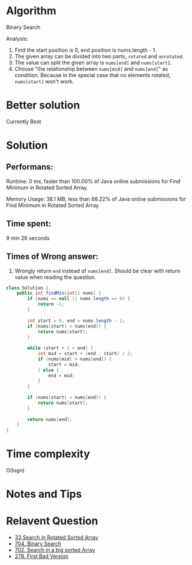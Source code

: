 # Algorithm 

Binary Search 

Analysis: 
1. Find the start position is 0, end position is nums.length - 1.
2. The given array can be divided into two parts, `rotated` and `unrotated`. 
3. The value can split the given array is `nums[end]` and `nums[start]`.
4. Choose "the relationship between `nums[mid]` and `nums[end]`" as condition. Because in the special case that no elements rotated, `nums[start]` won't work.

# Better solution 

Currently Best

# Solution 

## Performans:
Runtime: 0 ms, faster than 100.00% of Java online submissions for Find Minimum in Rotated Sorted Array.

Memory Usage: 38.1 MB, less than 66.22% of Java online submissions for Find Minimum in Rotated Sorted Array.

## Time spent: 

9 min 26 seconds

## Times of Wrong answer:

1. Wrongly return `end` instead of `nums[end]`. Should be clear with return value when reading the question. 


```java
class Solution {
    public int findMin(int[] nums) {
        if (nums == null || nums.length == 0) {
            return -1;
        }
        
        int start = 0, end = nums.length - 1;
        if (nums[start] < nums[end]) {
            return nums[start];
        }
        
        while (start + 1 < end) {
            int mid = start + (end - start) / 2;
            if (nums[mid] > nums[end]) {
                start = mid;
            } else {
                end = mid;
            }
        }
        
        if (nums[start] < nums[end]) {
            return nums[start];
        }
        
        return nums[end]; 
    }
}
```

# Time complexity
O(logn)

# Notes and Tips


# Relavent Question
- [33 Search in Rotated Sorted Array](https://github.com/Wanchunwei/leetcode/blob/master/notes/Search_in_Rotated_Sorted_Array.md)
- [704. Binary Search](https://github.com/Wanchunwei/leetcode/blob/master/notes/Binary_Search.md)
- [702. Search in a big sorted Array](https://github.com/Wanchunwei/leetcode/blob/master/notes/Search_In_a_Big_Sorted_Array.md)
- [278. First Bad Version](https://github.com/Wanchunwei/leetcode/blob/master/notes/First_Bad_Version.md)

